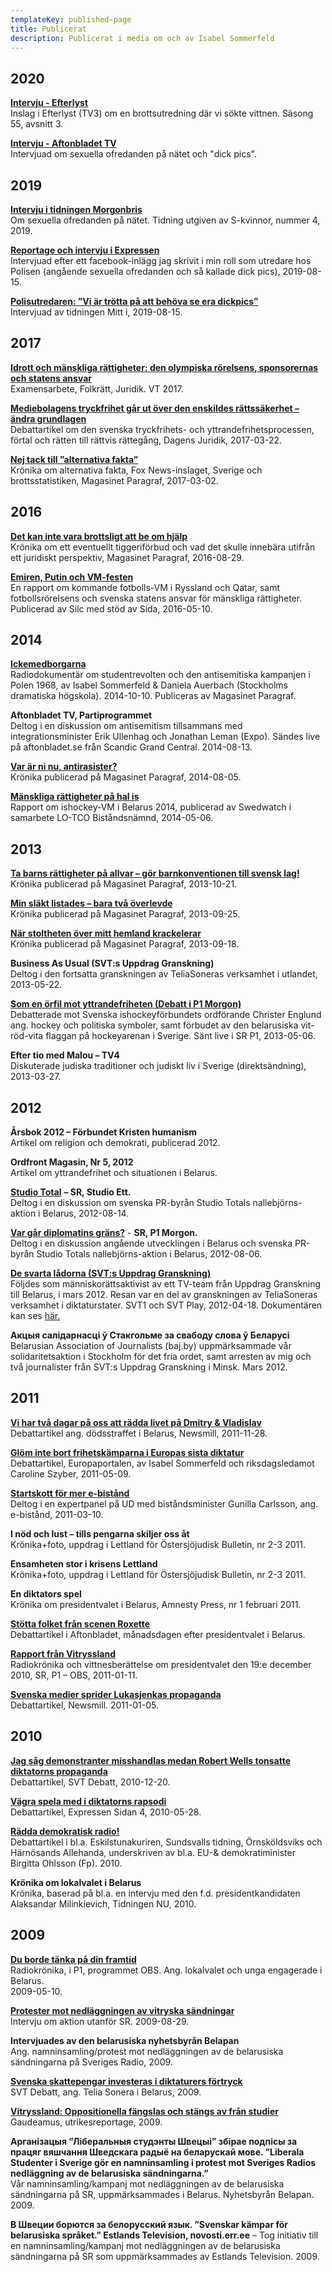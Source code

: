 ```yaml
---
templateKey: published-page
title: Publicerat
description: Publicerat i media om och av Isabel Sommerfeld
---
```

## 2020

[**Intervju - Efterlyst**](https://www.viafree.se/program/samhalle/efterlyst/sasong-55/avsnitt-3)\
Inslag i Efterlyst (TV3) om en brottsutredning där vi sökte vittnen. Säsong 55, avsnitt 3.

[**Intervju - Aftonbladet TV**](https://www.aftonbladet.se/tv/a/305895/utredaren-om-dick-pics-vanligare-i-och-med-sociala-medier)\
Intervjuad om sexuella ofredanden på nätet och "dick pics". 

## 2019

[**Intervju i tidningen Morgonbris**](https://ebooks.exakta.se/morgonbris/2019/1904/page_12.html)\
Om sexuella ofredanden på nätet. Tidning utgiven av S-kvinnor, nummer 4, 2019.

[**Reportage och intervju i Expressen**](https://www.expressen.se/nyheter/polisen-isabel-32-sluta-skicka-bilder-pa-din-penis/)\
Intervjuad efter ett facebook-inlägg jag skrivit i min roll som utredare hos Polisen (angående sexuella ofredanden och så kallade dick pics), 2019-08-15.

[**Polisutredaren: ”Vi är trötta på att behöva se era dickpics”**](https://mitti.se/nyheter/polisutredaren-trotta-dickpics/)\
Intervjuad av tidningen Mitt i, 2019-08-15.

## 2017

[**Idrott och mänskliga rättigheter: den olympiska rörelsens, sponsorernas och statens ansvar**](http://su.diva-portal.org/smash/record.jsf?pid=diva2%3A1093697&dswid=3835)\
Examensarbete, Folkrätt, Juridik. VT 2017.

[**Mediebolagens tryckfrihet går ut över den enskildes rättssäkerhet – ändra grundlagen**](http://www.dagensjuridik.se/2017/03/mediebolagens-tryckfrihet-gar-ut-over-den-enskildes-rattssakerhet-andra-grundlagen)\
Debattartikel om den svenska tryckfrihets- och yttrandefrihetsprocessen, förtal och rätten till rättvis rättegång, Dagens Juridik, 2017-03-22.

[**Nej tack till ”alternativa fakta”**](https://www.magasinetparagraf.se/nyheter/kronikor/48824-nej-tack-till-alternativa-fakta/)\
Krönika om alternativa fakta, Fox News-inslaget, Sverige och brottsstatistiken, Magasinet Paragraf, 2017-03-02.

## 2016

[**Det kan inte vara brottsligt att be om hjälp**](https://www.magasinetparagraf.se/nyheter/47932-det-kan-inte-vara-brottsligt-att-be-om-hjalp/)\
Krönika om ett eventuellt tiggeriförbud och vad det skulle innebära utifrån ett juridiskt perspektiv, Magasinet Paragraf, 2016-08-29.

[**Emiren, Putin och VM-festen**](http://silc.se/wp-content/uploads/2016/05/Emiren-Putin-och-VM-festen.pdf)\
En rapport om kommande fotbolls-VM i Ryssland och Qatar, samt fotbollsrörelsens och svenska statens ansvar för mänskliga rättigheter. Publicerad av Silc med stöd av Sida, 2016-05-10.

## 2014

[**Ickemedborgarna**](https://soundcloud.com/magasinetparagraf/ickemedborgarna-2014-10-05)\
Radiodokumentär om studentrevolten och den antisemitiska kampanjen i Polen 1968, av Isabel Sommerfeld & Daniela Auerbach (Stockholms dramatiska högskola). 2014-10-10. Publiceras av Magasinet Paragraf. 

**Aftonbladet TV, Partiprogrammet**\
Deltog i en diskussion om antisemitism tillsammans med integrationsminister Erik Ullenhag och Jonathan Leman (Expo). Sändes live på aftonbladet.se från Scandic Grand Central. 2014-08-13.

[**Var är ni nu, antirasister?**](http://www.magasinetparagraf.se/kronikor/var-ar-ni-nu-antirasister)\
Krönika publicerad på Magasinet Paragraf, 2014-08-05.

[**Mänskliga rättigheter på hal is**](http://www.swedwatch.org/sites/default/files/swedwatch_manskliga_rattigheter_pa_hal_is.pdf)\
Rapport om ishockey-VM i Belarus 2014, publicerad av Swedwatch i samarbete LO-TCO Biståndsnämnd, 2014-05-06.

## 2013

[**Ta barns rättigheter på allvar – gör barnkonventionen till svensk lag!**](https://www.magasinetparagraf.se/nyheter/kronikor/44476-gor-barnkonventionen-till-svensk-lag/)\
Krönika publicerad på Magasinet Paragraf, 2013-10-21.

[**Min släkt listades – bara två överlevde**](http://www.magasinetparagraf.se/kronikor/min-slakt-listades)\
Krönika publicerad på Magasinet Paragraf, 2013-09-25.

[**När stoltheten över mitt hemland krackelerar**](http://www.magasinetparagraf.se/kronikor/nar-stoltheten-over-mitt-hemland-krackelerar)\
Krönika publicerad på Magasinet Paragraf, 2013-09-18.

**Business As Usual (SVT:s Uppdrag Granskning)**\
Deltog i den fortsatta granskningen av TeliaSoneras verksamhet i utlandet, 2013-05-22.

[**Som en örfil mot yttrandefriheten (Debatt i P1 Morgon)**](http://sverigesradio.se/sida/artikel.aspx?programid=83&artikel=5525549)\
Debatterade mot Svenska ishockeyförbundets ordförande Christer Englund ang. hockey och politiska symboler, samt förbudet av den belarusiska vit-röd-vita flaggan på hockeyarenan i Sverige. Sänt live i SR P1, 2013-05-06.

**Efter tio med Malou – TV4**\
Diskuterade judiska traditioner och judiskt liv i Sverige (direktsändning), 2013-03-27.

## 2012

**Årsbok 2012 – Förbundet Kristen humanism**\
Artikel om religion och demokrati, publicerad 2012.

**Ordfront Magasin, Nr 5, 2012**\
Artikel om yttrandefrihet och situationen i Belarus.

[**Studio Total**](http://sverigesradio.se/sida/artikel.aspx?programid=1637&artikel=5230339) **– SR, Studio Ett.**\
Deltog i en diskussion om svenska PR-byrån Studio Totals nallebjörns-aktion i Belarus, 2012-08-14.

[**Var går diplomatins gräns?**](http://sverigesradio.se/sida/artikel.aspx?programid=1650&artikel=5219745) - **SR, P1 Morgon.**\
Deltog i en diskussion angående utvecklingen i Belarus och svenska PR-byrån Studio Totals nallebjörns-aktion i Belarus, 2012-08-06.

[**De svarta lådorna (SVT:s Uppdrag Granskning)**](https://vimeo.com/41248885)\
Följdes som människorättsaktivist av ett TV-team från Uppdrag Granskning till Belarus, i mars 2012. Resan var en del av granskningen av TeliaSoneras verksamhet i diktaturstater. SVT1 och SVT Play, 2012-04-18. Dokumentären kan ses [här.](https://vimeo.com/41248885)

**Акцыя салідарнасці ў Стакгольме за свабоду слова ў Беларусі**\
Belarusian Association of Journalists (baj.by) uppmärksammade vår solidaritetsaktion i Stockholm för det fria ordet, samt arresten av mig och två journalister från SVT:s Uppdrag Granskning i Minsk. Mars 2012.

## 2011

[**Vi har två dagar på oss att rädda livet på Dmitry & Vladislav**](http://www.newsmill.se/artikel/2011/11/28/vi-har-tv-dagar-p-oss-att-r-dda-livet-p-dmitry-och-vladislav)\
Debattartikel ang. dödsstraffet i Belarus, Newsmill, 2011-11-28.

[**Glöm inte bort frihetskämparna i Europas sista diktatur**](http://www.europaportalen.se/2011/05/glom-inte-bort-frihetskamparna-i-europas-sista-diktatur)\
Debattartikel, Europaportalen, av Isabel Sommerfeld och riksdagsledamot Caroline Szyber, 2011-05-09.

[**Startskott för mer e-bistånd**](http://www.sweden.gov.se/sb/d/14184/a/162852)\
Deltog i en expertpanel på UD med biståndsminister Gunilla Carlsson, ang. e-bistånd, 2011-03-10.

**I nöd och lust – tills pengarna skiljer oss åt**\
Krönika+foto, uppdrag i Lettland för Östersjöjudisk Bulletin, nr 2-3 2011.

**Ensamheten stor i krisens Lettland**\
Krönika+foto, uppdrag i Lettland för Östersjöjudisk Bulletin, nr 2-3 2011.

**En diktators spel**\
Krönika om presidentvalet i Belarus, Amnesty Press, nr 1 februari 2011.

[**Stötta folket från scenen Roxette**](http://www.aftonbladet.se/debatt/article8433521.ab)\
Debattartikel i Aftonbladet, månadsdagen efter presidentvalet i Belarus.

[**Rapport från Vitryssland**](http://sverigesradio.se/sida/artikel.aspx?programid=503&artikel=4283322)\
Radiokrönika och vittnesberättelse om presidentvalet den 19:e december 2010, SR, P1 – OBS, 2011-01-11.

[**Svenska medier sprider Lukasjenkas propaganda**](http://www.newsmill.se/artikel/2011/01/05/svenska-medier-sprider-lukasjenkas-propaganda)\
Debattartikel, Newsmill. 2011-01-05.

## 2010

[**Jag såg demonstranter misshandlas medan Robert Wells tonsatte diktatorns propaganda**](http://svtdebatt.se/2010/12/jag-sag-demonstranter-misshandlas-medan-robert-wells-tonsatte-diktatorns-propaganda/)\
Debattartikel, SVT Debatt, 2010-12-20.

[**Vägra spela med i diktatorns rapsodi**](https://www.expressen.se/debatt/isabel-sommerfeld-vagra-spela-med-i-diktatorns-rapsodi/)\
Debattartikel, Expressen Sidan 4, 2010-05-28.

[**Rädda demokratisk radio!**](http://ekuriren.se/ledareasikter/debatt/1.437655)\
Debattartikel i bl.a. Eskilstunakuriren, Sundsvalls tidning, Örnsköldsviks och Härnösands Allehanda, underskriven av bl.a. EU-& demokratiminister Birgitta Ohlsson (Fp). 2010.

**Krönika om lokalvalet i Belarus**\
Krönika, baserad på bl.a. en intervju med den f.d. presidentkandidaten Alaksandar Milinkievich, Tidningen NU, 2010.

## 2009

**[Du borde tänka på din framtid](http://www.sr.se/webbradio/?type=broadcast&Id=2357945&BroadcastDate=&IsBlock=0)**\
Radiokrönika, i P1, programmet OBS. Ang. lokalvalet och unga engagerade i Belarus. \
2009-05-10.

[**Protester mot nedläggningen av vitryska sändningar**](http://www.sr.se/cgi-bin/international/artikel.asp?artikel=3063280)\
Intervju om aktion utanför SR. 2009-08-29.

**Intervjuades av den belarusiska nyhetsbyrån Belapan**\
Ang. namninsamling/protest mot nedläggningen av de belarusiska sändningarna på Sveriges Radio, 2009.

[**Svenska skattepengar investeras i diktaturers förtryck**](http://svt.se/svt/jsp/Crosslink.jsp?d=35188&a=1555587&from=tipsa)\
SVT Debatt, ang. Telia Sonera i Belarus, 2009.

[**Vitryssland: Oppositionella fängslas och stängs av från studier**](http://www.gaudeamus.se/template_single.asp?id=895804652)\
Gaudeamus, utrikesreportage, 2009.

**Арганізацыя ”Ліберальныя студэнты Швецыі” збірае подпісы за працяг вяшчання Шведскага радыё на беларускай мове. ”Liberala Studenter i Sverige gör en namninsamling i protest mot Sveriges Radios nedläggning av de belarusiska sändningarna.”** \
Vår namninsamling/kampanj mot nedläggningen av de belarusiska sändningarna på SR, uppmärksammades i Belarus. Nyhetsbyrån Belapan. 2009.

**В Швеции борются за белорусский язык. ”Svenskar kämpar för belarusiska språket.” Estlands Television, novosti.err.ee** – Tog initiativ till en namninsamling/kampanj mot nedläggningen av de belarusiska sändningarna på SR som uppmärksammades av Estlands Television. 2009.
